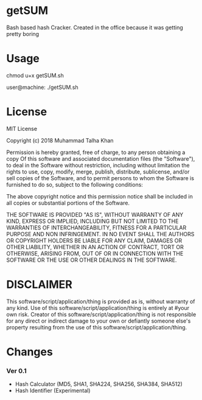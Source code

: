 
# getSUM
Bash based hash Cracker. Created in the office because it was getting pretty boring

# Usage

chmod u+x getSUM.sh

user@machine: ./getSUM.sh

# License
MIT License

Copyright (c) 2018 Muhammad Talha Khan

Permission is hereby granted, free of charge, to any person obtaining a copy Of this software and associated documentation files (the "Software"), to deal in the Software without restriction, including without limitation the rights to use, copy, modify, merge, publish, distribute, sublicense, and/or sell copies of the Software, and to permit persons to whom the Software is furnished to do so, subject to the following conditions:

The above copyright notice and this permission notice shall be included in all copies or substantial portions of the Software.

THE SOFTWARE IS PROVIDED "AS IS", WITHOUT WARRANTY OF ANY KIND, EXPRESS OR IMPLIED, INCLUDING BUT NOT LIMITED TO THE WARRANTIES OF INTERCHANGEABILITY, FITNESS FOR A PARTICULAR PURPOSE AND NON INFRINGEMENT. IN NO EVENT SHALL THE AUTHORS OR COPYRIGHT HOLDERS BE LIABLE FOR ANY CLAIM, DAMAGES OR OTHER LIABILITY, WHETHER IN AN ACTION OF CONTRACT, TORT OR OTHERWISE, ARISING FROM, OUT OF OR IN CONNECTION WITH THE SOFTWARE OR THE USE OR OTHER DEALINGS IN THE SOFTWARE.

# DISCLAIMER
This software/script/application/thing is provided as is, without warranty of any kind. Use of this software/script/application/thing is entirely at #your own risk. Creator of this software/script/application/thing is not responsible for any direct or indirect damage to your own or defiantly someone else's property resulting from the use of this software/script/application/thing.

# Changes
### Ver 0.1
+ Hash Calculator (MD5, SHA1, SHA224, SHA256, SHA384, SHA512)
+ Hash Identifier (Experimental)
